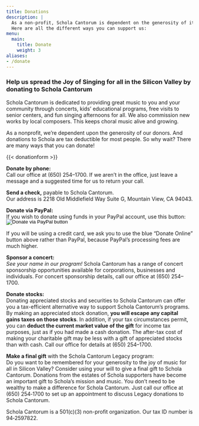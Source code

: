 ```yaml
---
title: Donations
description: |
  As a non-profit, Schola Cantorum is dependent on the generosity of its donors.
  Here are all the different ways you can support us:
menu:
  main:
    title: Donate
    weight: 3
aliases:
- /donate
---
```


### Help us spread the Joy of Singing for all in the Silicon Valley by donating to Schola Cantorum

Schola Cantorum is dedicated to providing great music to you and your community
through concerts, kids’ educational programs, free visits to senior centers, and
fun singing afternoons for all.  We also commission new works by local
composers. This keeps choral music alive and growing.

As a nonprofit, we’re dependent upon the generosity of our donors.  And
donations to Schola are tax deductible for most people. So why wait? There are
many ways that you can donate!

{{< donationform >}}

**Donate by phone:**  
Call our office at (650) 254–1700. If we aren’t in the office, just leave a
message and a suggested time for us to return your call.

**Send a check,** payable to Schola Cantorum.  
Our address is 2218 Old Middlefield Way Suite G, Mountain View, CA 94043.

**Donate via PayPal:**  
If you wish to donate using funds in your PayPal account, use this button:
<form action="https://www.paypal.com/donate" method="post" target="_top" style="margin-top:-1rem"><input type="hidden" name="hosted_button_id" value="8KCPPTT8JCA26" /><input type="image" src="https://www.paypalobjects.com/en_US/i/btn/btn_donate_LG.gif" border="0" name="submit" title="Donate via PayPal" alt="Donate via PayPal button" /></form>
If you will be using a credit card, we ask you to use the blue “Donate Online” button above rather than PayPal, because PayPal’s processing fees are much higher.

**Sponsor a concert:**  
*See your name in our program!*  Schola Cantorum has a range of concert
sponsorship opportunities available for corporations, businesses and
individuals.  For concert sponsorship details, call our office at (650)
254–1700.

**Donate stocks:**  
Donating appreciated stocks and securities to Schola Cantorum can offer you a
tax-efficient alternative way to support Schola Cantorum’s programs.  By making
an appreciated stock donation, **you will escape any capital gains taxes on
those stocks**. In addition, if your tax circumstances permit, you can **deduct
the current market value of the gift** for income tax purposes, just as if you
had made a cash donation. The after-tax cost of making your charitable gift may
be less with a gift of appreciated stocks than with cash.  Call our office for
details at (650) 254–1700.

**Make a final gift** with the Schola Cantorum Legacy program:  
Do you want to be remembered for your generosity to the joy of music for all in
Silicon Valley?  Consider using your will to give a final gift to Schola
Cantorum. Donations from the estates of Schola supporters have become an
important gift to Schola’s mission and music. You don’t need to be wealthy to
make a difference for Schola Cantorum. Just call our office at (650) 254‑1700
to set up an appointment to discuss Legacy donations to Schola Cantorum.

Schola Cantorum is a 501\(c)(3) non-profit organization.  Our tax ID number is
94‑2597822.
